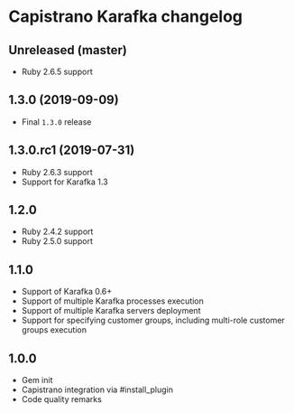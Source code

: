 # Capistrano Karafka changelog

## Unreleased (master)
- Ruby 2.6.5 support

## 1.3.0 (2019-09-09)
- Final `1.3.0` release

## 1.3.0.rc1 (2019-07-31)
- Ruby 2.6.3 support
- Support for Karafka 1.3

## 1.2.0
- Ruby 2.4.2 support
- Ruby 2.5.0 support

## 1.1.0
- Support of Karafka 0.6+
- Support of multiple Karafka processes execution
- Support of multiple Karafka servers deployment
- Support for specifying customer groups, including multi-role customer groups execution

## 1.0.0

- Gem init
- Capistrano integration via #install_plugin
- Code quality remarks
